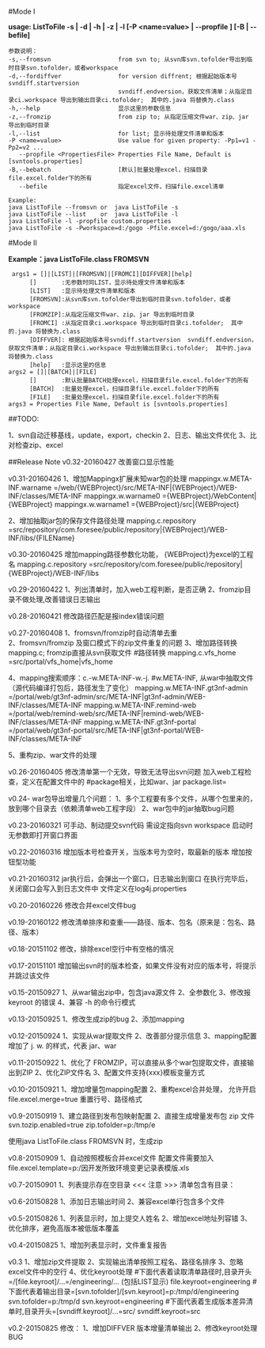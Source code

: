 #Mode I

**usage: ListToFile -s | -d | -h | -z | -l     [-P <name=value> | --propfile <PropertiesFile>]  [-B | --befile]**

    参数说明：
    -s,--fromsvn                   from svn to; 从svn库svn.tofolder导出到临时目录svn.tofolder，或者workspace
    -d,--fordiffver                for version diffrent; 根据起始版本号svndiff.startversion
                                   svndiff.endversion，获取文件清单；从指定目录ci.workspace 导出到输出目录ci.tofolder;  其中的.java 将替换为.class
    -h,--help                      显示这里的参数信息
    -z,--fromzip                   from zip to; 从指定压缩文件war、zip、jar 导出到临时目录
    -l,--list                      for list; 显示待处理文件清单和版本
    -P <name=value>                Use value for given property: -Pp1=v1 -Pp2=v2 ...
       --propfile <PropertiesFile> Properties File Name, Default is [svntools.properties]
    -B,--bebatch                   [默认]批量处理excel，扫描目录file.excel.folder下的所有
       --befile                    指定excel文件，扫描file.excel清单

    Example:
    java ListToFile --fromsvn or  java ListToFile -s
    java ListToFile --list    or  java ListToFile -l
    java ListToFile -l -propfile custom.properties
    java ListToFile -s -Pworkspace=d:/gogo -Pfile.excel=d:/gogo/aaa.xls
    
    
#Mode II    

**Example：java ListToFile.class FROMSVN**

     args1 = []|[LIST]|[FROMSVN]|[FROMCI][DIFFVER][help]
          []       :无参数时同LIST，显示待处理文件清单和版本
          [LIST]   :显示待处理文件清单和版本
          [FROMSVN]:从svn库svn.tofolder导出到临时目录svn.tofolder，或者workspace
          [FROMZIP]:从指定压缩文件war、zip、jar 导出到临时目录
          [FROMCI] :从指定目录ci.workspace 导出到临时目录ci.tofolder;  其中的.java 将替换为.class
          [DIFFVER]: 根据起始版本号svndiff.startversion  svndiff.endversion，获取文件清单；从指定目录ci.workspace 导出到输出目录ci.tofolder;  其中的.java 将替换为.class
          [help]   :显示这里的信息
    args2 = []|[BATCH]|[FILE]
          []       :默认批量BATCH处理excel，扫描目录file.excel.folder下的所有
          [BATCH]  :批量处理excel，扫描目录file.excel.folder下的所有
          [FILE]   :批量处理excel，扫描目录file.excel.folder下的所有
    args3 = Properties File Name, Default is [svntools.properties]

##TODO:

1、svn自动迁移基线，update，export，checkin
2、日志、输出文件优化
3、比对检查zip、excel

##Release Note
v0.32-20160427
改善窗口显示性能

v0.31-20160426
1、增加Mappingx扩展未知war包的处理
mappingx.w.META-INF.warname   =/web/{WEBProject}/src/META-INF|{WEBProject}/WEB-INF/classes/META-INF
mappingx.w.warname0            ={WEBProject}/WebContent|{WEBProject}
mappingx.w.warname1            ={WEBProject}/src|{WEBProject}

2、增加抽取jar包的保存文件路径处理
mapping.c.repository         =src/repository/com.foresee/public/repository|{WEBProject}/WEB-INF/libs/{FILEName}



v0.30-20160425
增加mapping路径参数化功能，  {WEBProject}为excel的工程名
mapping.c.repository     =src/repository/com.foresee/public/repository|{WEBProject}/WEB-INF/libs

v0.29-20160422
1、列出清单时，加入web工程判断，是否正确
2、fromzip目录不做处理,改善错误日志输出

v0.28-20160421
修改路径匹配是报index错误问题

v0.27-20160408
1、fromsvn/fromzip时自动清单去重  
2、fromsvn/fromzip 及窗口模式下的zip文件重复的问题
3、增加路径转换 mapping.c; fromzip直接从svn获取文件
      #路径转换
     mapping.c.vfs_home                =src/portal/vfs_home|vfs_home
     
4、mapping搜索顺序：c.-w.META-INF-w.-j.
    #w.META-INF, 从war中抽取文件（源代码编译打包后，路径发生了变化）
	mapping.w.META-INF.gt3nf-admin    =/portal/web/gt3nf-admin/src/META-INF|gt3nf-admin/WEB-INF/classes/META-INF
	mapping.w.META-INF.remind-web    =/portal/web/remind-web/src/META-INF|remind-web/WEB-INF/classes/META-INF
	mapping.w.META-INF.gt3nf-portal    =/portal/web/gt3nf-portal/src/META-INF|gt3nf-portal/WEB-INF/classes/META-INF
   
5、重构zip、war文件的处理


v0.26-20160405
修改清单第一个无效，导致无法导出svn问题
加入web工程检查，定义在配置文件中的  #package相关，比如war、jar   package.list=

v0.24-
war包导出增量几个问题：
1、多个工程要有多个文件，从哪个包里来的，放到哪个目录去（依赖清单web工程字段）
2、war包中的jar抽取bug问题

v0.23-20160321
可手动、制动提交svn代码
需设定指向svn workspace
启动时无参数即打开窗口界面

v0.22-20160316
增加版本号检查开关，当版本号为空时，取最新的版本
增加按钮型功能

v0.21-20160312
jar执行后，会弹出一个窗口，日志输出到窗口
在执行完毕后，关闭窗口会写入到日志文件中
文件定义在log4j.properties

v0.20-20160226
修改合并excel文件bug

v0.19-20160122
修改清单排序和查重——路径、版本、包名（原来是：包名、路径、版本）

v0.18-20151102
修改，排除excel空行中有空格的情况

v0.17-20151101
增加输出svn时的版本检查，如果文件没有对应的版本号，将提示并跳过该文件

v0.15-20150927
1、从war输出zip中，包含java源文件
2、全参数化
3、修改报keyroot 的错误
4、兼容 -h  的命令行模式


v0.13-20150925
1、修改生成zip的bug
2、添加mapping

v0.12-20150924
1、实现从war提取文件
2、改善部分提示信息
3、mapping配置增加了 j.  w.  的样式，代表 jar、war
  
v0.11-20150922
1、优化了 FROMZIP，可以直接从多个war包提取文件，直接输出到ZIP
2、优化ZIP文件名
3、配置文件支持{xxx}模板变量方式
  
v0.10-20150921
1、增加增量包mapping配置
2、重构excel合并处理，
   允许开启 file.excel.merge=true 
   重置行号、路径格式
  
v0.9-20150919
1、建立路径到发布包映射配置
2、直接生成增量发布包 zip 文件
   svn.tozip.enabled=true
   zip.tofolder=p:/tmp/e

   使用java ListToFile.class FROMSVN 时，生成zip
  
v0.8-20150909
1、自动按照模板合并excel文件 
配置文件需要加入 file.excel.template=p:/因开发所致环境变更记录表模版.xls

v0.7-20150901
1、列表提示存在空目录   <<< 注意 >>> 清单包含有目录：

v0.6-20150828
1、添加日志输出时间
2、兼容excel单行包含多个文件

v0.5-20150826
1、列表显示时，加上提交人姓名
2、增加excel地址列容错
3、优化排序，避免高版本被低版本覆盖

v0.4-20150825
1、增加列表显示时，文件重复报告

v0.3
1、增加zip文件提取
2、实现输出清单按照工程名、路径名排序
3、忽略excel文件中的空行
4、优化keyroot处理
   #下面代表着读取清单路径时,目录开头=/[file.keyroot]/...=/engineering/...  (包括LIST显示)
file.keyroot=engineering
   #下面代表着输出目录=[svn.tofolder]/[svn.keyroot]=p:/tmp/d/engineering
svn.tofolder=p:/tmp/d
svn.keyroot=engineering
   #下面代表着生成版本差异清单时,目录开头=[svndiff.keyroot]/...=src/ 
svndiff.keyroot=src

v0.2-20150825   修改：
1、增加DIFFVER 版本增量清单输出
2、修改keyroot处理BUG
